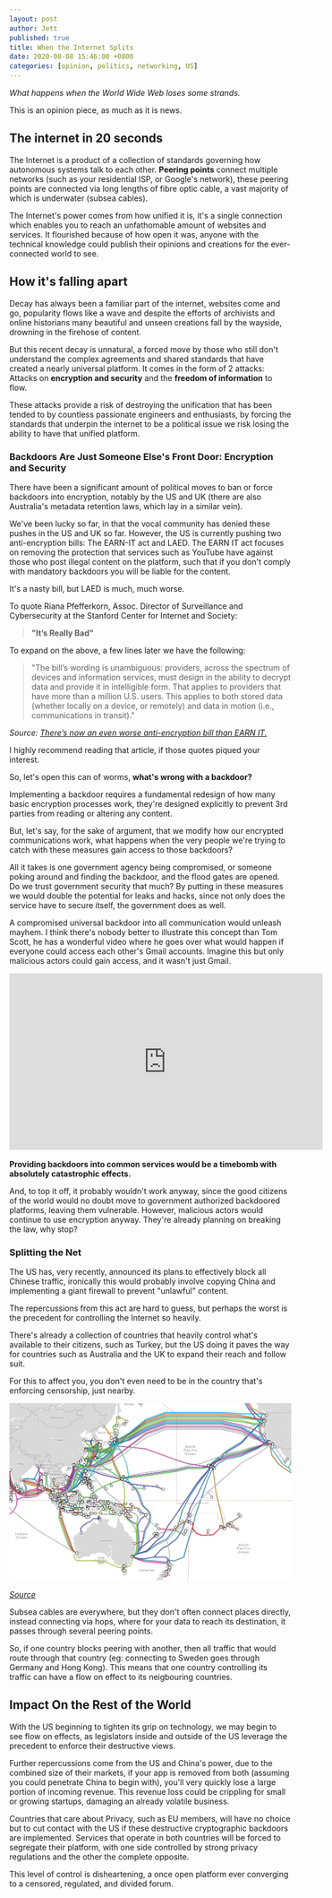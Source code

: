 ```yaml
---
layout: post
author: Jett
published: true
title: When the Internet Splits
date: 2020-08-08 15:46:00 +0800
categories: [opinion, politics, networking, US]
---
```

*What happens when the World Wide Web loses some strands.*

This is an opinion piece, as much as it is news.

## The internet in 20 seconds

The Internet is a product of a collection of standards governing how autonomous systems talk to each other. **Peering points** connect multiple networks (such as your residential ISP, or Google's network), these peering points are connected via long lengths of fibre optic cable, a vast majority of which is underwater (subsea cables).

The Internet's power comes from how unified it is, it's a single connection which enables you to reach an unfathomable amount of websites and services. It flourished because of how open it was, anyone with the technical knowledge could publish their opinions and creations for the ever-connected world to see.

## How it's falling apart

Decay has always been a familiar part of the internet, websites come and go, popularity flows like a wave and despite the efforts of archivists and online historians many beautiful and unseen creations fall by the wayside, drowning in the firehose of content.

But this recent decay is unnatural, a forced move by those who still don't understand the complex agreements and shared standards that have created a nearly universal platform. It comes in the form of 2 attacks: Attacks on **encryption and security** and the **freedom of information** to flow.

These attacks provide a risk of destroying the unification that has been tended to by countless passionate engineers and enthusiasts, by forcing the standards that underpin the internet to be a political issue we risk losing the ability to have that unified platform. 

### Backdoors Are Just Someone Else's Front Door: Encryption and Security

There have been a significant amount of political moves to ban or force backdoors into encryption, notably by the US and UK (there are also Australia's metadata retention laws, which lay in a similar vein).

We've been lucky so far, in that the vocal community has denied these pushes in the US and UK so far. However, the US is currently pushing two anti-encryption bills: The EARN-IT act and LAED. The EARN IT act focuses on removing the protection that services such as YouTube have against those who post illegal content on the platform, such that if you don't comply with mandatory backdoors you will be liable for the content.

It's a nasty bill, but LAED is much, much worse.

To quote Riana Pfefferkorn, Assoc. Director of Surveillance and Cybersecurity at the Stanford Center for Internet and Society:

> **"It’s Really Bad"**

To expand on the above, a few lines later we have the following:

> "The bill’s wording is unambiguous: providers, across the spectrum of devices and information services, must design in the ability to decrypt data and provide it in intelligible form. That applies to providers that have more than a million U.S. users. This applies to both stored data (whether locally on a device, or remotely) and data in motion (i.e., communications in transit)."

*Source: [There’s now an even worse anti-encryption bill than EARN IT.
][laedcis]*

I highly recommend reading that article, if those quotes piqued your interest.

So, let's open this can of worms, **what's wrong with a backdoor?**

Implementing a backdoor requires a fundamental redesign of how many basic  encryption processes work, they're designed explicitly to prevent 3rd parties from reading or altering any content.

But, let's say, for the sake of argument, that we modify how our encrypted communications work, what happens when the very people we're trying to catch with these measures gain access to those backdoors?

All it takes is one government agency being compromised, or someone poking around and finding the backdoor, and the flood gates are opened. Do we trust government security that much? By putting in these measures we would double the potential for leaks and hacks, since not only does the service have to secure itself, the government does as well.

A compromised universal backdoor into all communication would unleash mayhem. I think there's nobody better to illustrate this concept than Tom Scott, he has a wonderful video where he goes over what would happen if everyone could access each other's Gmail accounts. Imagine this but only malicious actors could gain access, and it wasn't just Gmail.


<center><iframe width="560" height="315" src="https://www.youtube-nocookie.com/embed/y4GB_NDU43Q" frameborder="0" allow="accelerometer; autoplay; encrypted-media; gyroscope; picture-in-picture" allowfullscreen></iframe></center>


**Providing backdoors into common services would be a timebomb with absolutely catastrophic effects.**

And, to top it off, it probably wouldn't work anyway, since the good citizens of the world would no doubt move to government authorized backdoored platforms, leaving them vulnerable. However, malicious actors would continue to use encryption anyway. They're already planning on breaking the law, why stop?


### Splitting the Net


The US has, very recently, announced its plans to effectively block all Chinese traffic, ironically this would probably involve copying China and implementing a giant firewall to prevent "unlawful" content.

The repercussions from this act are hard to guess, but perhaps the worst is the precedent for controlling the Internet so heavily.

There's already a collection of countries that heavily control what's available to their citizens, such as Turkey, but the US doing it paves the way for countries such as Australia and the UK to expand their reach and follow suit.

For this to affect you, you don't even need to be in the country that's enforcing censorship, just nearby.

![Subsea Cable Map][peering]

*[Source][peeringsrc]*

Subsea cables are everywhere, but they don't often connect places directly, instead connecting via hops, where for your data to reach its destination, it passes through several peering points.

So, if one country blocks peering with another, then all traffic that would route through that country (eg: connecting to Sweden goes through Germany and Hong Kong). This means that one country controlling its traffic can have a flow on effect to its neigbouring countries.

## Impact On the Rest of the World

With the US beginning to tighten its grip on technology, we may begin to see flow on effects, as legislators inside and outside of the US leverage the precedent to enforce their destructive views.

Further repercussions come from the US and China's power, due to the combined size of their markets, if your app is removed from both (assuming you could penetrate China to begin with), you'll very quickly lose a large portion of incoming revenue. This revenue loss could be crippling for small or growing startups, damaging an already volatile business.

Countries that care about Privacy, such as EU members, will have no choice but to cut contact with the US if these destructive cryptographic backdoors are implemented. Services that operate in both countries will be forced to segregate their platform, with one side controlled by strong privacy regulations and the other the complete opposite.

This level of control is disheartening, a once open platform ever converging to a censored, regulated, and divided forum.

[laedcis]:		https://cyberlaw.stanford.edu/blog/2020/06/there%E2%80%99s-now-even-worse-anti-encryption-bill-earn-it-doesn%E2%80%99t-make-earn-it-bill-ok
[peering]:		/images/2020-08-08-when-the-net-splits/peering.png
[peeringsrc]:		https://www.submarinecablemap.com/
